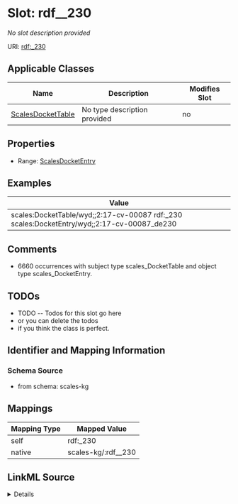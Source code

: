 

# Slot: rdf__230


_No slot description provided_





URI: [rdf:_230](http://www.w3.org/1999/02/22-rdf-syntax-ns#_230)



<!-- no inheritance hierarchy -->





## Applicable Classes

| Name | Description | Modifies Slot |
| --- | --- | --- |
| [ScalesDocketTable](../classes/ScalesDocketTable.md) | No type description provided |  no  |







## Properties

* Range: [ScalesDocketEntry](../classes/ScalesDocketEntry.md)






## Examples

| Value |
| --- |
| scales:DocketTable/wyd;;2:17-cv-00087 rdf:_230 scales:DocketEntry/wyd;;2:17-cv-00087_de230 |

## Comments

* 6660 occurrences with subject type scales_DocketTable and object type scales_DocketEntry.

## TODOs

* TODO -- Todos for this slot go here
* or you can delete the todos
* if you think the class is perfect.

## Identifier and Mapping Information







### Schema Source


* from schema: scales-kg




## Mappings

| Mapping Type | Mapped Value |
| ---  | ---  |
| self | rdf:_230 |
| native | scales-kg/:rdf__230 |




## LinkML Source

<details>
```yaml
name: rdf__230
description: No slot description provided
todos:
- TODO -- Todos for this slot go here
- or you can delete the todos
- if you think the class is perfect.
comments:
- 6660 occurrences with subject type scales_DocketTable and object type scales_DocketEntry.
examples:
- value: scales:DocketTable/wyd;;2:17-cv-00087 rdf:_230 scales:DocketEntry/wyd;;2:17-cv-00087_de230
from_schema: scales-kg
rank: 1000
slot_uri: rdf:_230
alias: rdf__230
domain_of:
- scales_DocketTable
range: scales_DocketEntry

```
</details>